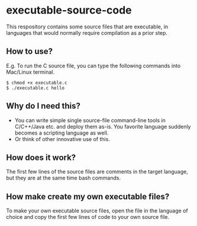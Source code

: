 # executable-source-code

This respository contains some source files that are executable, in languages that would normally require compilation as a prior step.

## How to use?

E.g. To run the C source file, you can type the following commands into Mac/Linux terminal.
```
$ chmod +x executable.c
$ ./executable.c hello
```

## Why do I need this?

 * You can write simple single source-file command-line tools in C/C++/Java etc. and deploy them as-is. You favorite language suddenly becomes a scripting language as well.
 * Or think of other innovative use of this.

## How does it work?

The first few lines of the source files are comments in the target language, but they are at the same time bash commands.

## How make create my own executable files?

To make your own executable source files, open the file in the language of choice and copy the first few lines of code to your own source file.
